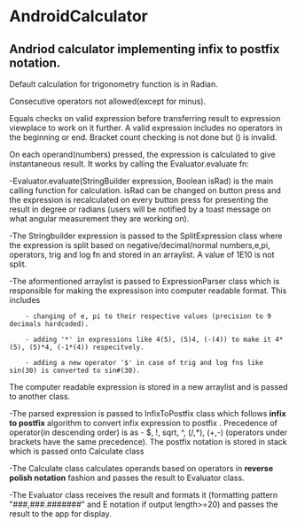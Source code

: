 # AndroidCalculator

## Andriod calculator implementing infix to postfix notation.

Default calculation for trigonometry function is in Radian.

Consecutive operators not allowed(except for minus).

Equals checks on valid expression before transferring result to expression viewplace to work on it further. A
valid expression includes no operators in the beginning or end. Bracket count checking is not done but () is invalid.

On each operand(numbers) pressed, the expression is calculated to give instantaneous result. It works by 
calling the Evaluator.evaluate fn:

-Evaluator.evaluate(StringBuilder expression, Boolean isRad) is the main calling function for calculation. 
isRad can be changed on button press and the expression is recalculated on every button press for presenting 
the result in degree or radians (users will be notified by a toast message on what angular measurement they are 
working on). 

-The Stringbuilder expression is passed to the SplitExpression class where the expression is split based on 
negative/decimal/normal numbers,e,pi, operators, trig and log fn and stored in an arraylist. A value of 1E10
is not split.  

-The aformentioned arraylist is passed to ExpressionParser class which is responsible for making the expressison
into computer readable format. This includes 

        - changing of e, pi to their respective values (precision to 9 decimals hardcoded).

        - adding '*' in expressions like 4(5), (5)4, (-(4)) to make it 4*(5), (5)*4, (-1*(4)) respecitvely.

        - adding a new operator '$' in case of trig and log fns like sin(30) is converted to sin#(30).

The computer readable expression is stored in a new arraylist and is passed to another class. 

-The parsed expression is passed to InfixToPostfix class which follows **infix to postfix** algorithm
to convert infix expression to postfix . Precedence of operator(in descending order) is as 
        - $, !, sqrt, ^, (/,*), (+,-)  (operators under brackets have the same precedence). 
The postfix notation is stored in stack which is passed onto Calculate class 

-The Calculate class calculates operands based on operators in **reverse polish notation** fashion and passes the result to Evaluator class.

-The Evaluator class receives the result and formats it (formatting pattern "###,###.#######" and E notation if output length>=20)
and passes the result to the app for display.
   
